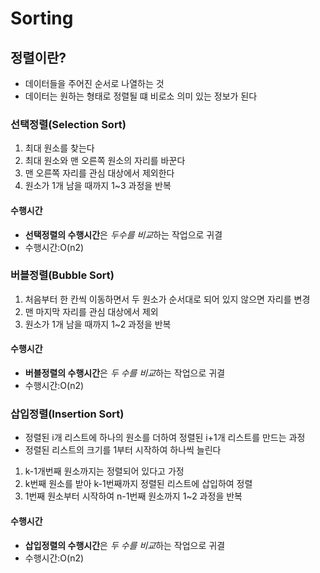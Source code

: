 # Sorting

## 정렬이란?

* 데이터들을 주어진 순서로 나열하는 것
* 데이터는 원하는 형태로 정렬될 떄 비로소 의미 있는 정보가 된다

### 선택정렬(Selection Sort)

1. 최대 원소를 찾는다
2. 최대 원소와 맨 오른쪽 원소의 자리를 바꾼다
3. 맨 오른쪽 자리를 관심 대상에서 제외한다
4. 원소가 1개 남을 때까지 1~3 과정을 반복

#### 수행시간

* **선택정렬의 수행시간**은 *두수를 비교*하는 작업으로 귀결
* 수행시간:O(n2)

### 버블정렬(Bubble Sort)

1. 처음부터 한 칸씩 이동하면서 두 원소가 순서대로 되어 있지 않으면 자리를 변경
2. 맨 마지막 자리를 관심 대상에서 제외
3. 원소가 1개 남을 때까지 1~2 과정을 반복

#### 수행시간

* **버블정렬의 수행시간**은 *두 수를 비교*하는 작업으로 귀결
* 수행시간:O(n2)

### 삽입정렬(Insertion Sort)

* 정렬된 i개 리스트에 하나의 원소를 더하여 정렬된 i+1개 리스트를 만드는 과정
* 정렬된 리스트의 크기를 1부터 시작하여 하나씩 늘린다

1. k-1개번째 원소까지는 정렬되어 있다고 가정
2. k번째 원소를 받아 k-1번째까지 정렬된 리스트에 삽입하여 정렬
3. 1번째 원소부터 시작하여 n-1번째 원소까지 1~2 과정을 반복

#### 수행시간

* **삽입정렬의 수행시간**은 *두 수를 비교*하는 작업으로 귀결
* 수행시간:O(n2)

